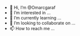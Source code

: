 - 👋 Hi, I’m @Omarcgaraf
- 👀 I’m interested in ...
- 🌱 I’m currently learning ...
- 💞️ I’m looking to collaborate on ...
- 📫 How to reach me ...

<!---
Omarcgaraf/Omarcgaraf is a ✨ special ✨ repository because its `README.md` (this file) appears on your GitHub profile.
You can click the Preview link to take a look at your changes.
--->
